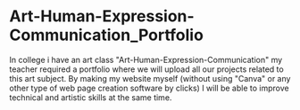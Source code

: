 # Art-Human-Expression-Communication_Portfolio

In college i have an art class "Art-Human-Expression-Communication" my teacher required a portfolio where we will upload all our projects related to this art subject.
By making my website myself (without using "Canva" or any other type of web page creation software by clicks) I will be able to improve technical and artistic skills at the same time.
